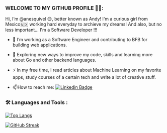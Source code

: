 ###  WELCOME TO MY GITHUB PROFILE 🙌🏻:

Hi, I’m @anesquivel 😌, better known as Andy! I'm a curious girl from Mexico🇲🇽 working hard everyday to archieve my dreams! And also, but no less important... 
I'm a Software Developer !!!

- :telescope: I’m working as a Software Engineer and contributing to BFB for building web applications.

- :seedling: Exploring new ways to improve my code, skills and learning more about Go and other backend languages. 

- :zap: In my free time, I read articles about Machine Learning on my favorite apps, study courses of a certain tech and write a lot of creative stuff.

- :mailbox:How to reach me: [![Linkedin Badge](https://img.shields.io/badge/-AndreaEsquivel-blue?style=flat&logo=Linkedin&logoColor=white)](https://mx.linkedin.com/in/andrea-esquivel-19684a162?trk=public_profile_samename-profile)

### :hammer_and_wrench: Languages and Tools :

[![Top Langs](https://github-readme-stats.vercel.app/api/top-langs/?username=anesquivel)](https://github.com/anuraghazra/github-readme-stats)

[![GitHub Streak](http://github-readme-streak-stats.herokuapp.com?user=anesquivel&theme=dark&background=000000)](https://git.io/streak-stats)

<!---
anesquivel/anesquivel is a ✨ special ✨ repository because its `README.md` (this file) appears on your GitHub profile.
You can click the Preview link to take a look at your changes.
--->


